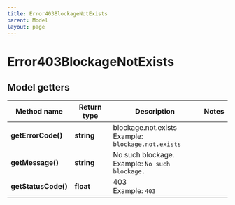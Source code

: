 ```yaml
---
title: Error403BlockageNotExists
parent: Model
layout: page
---
```


# Error403BlockageNotExists

## Model getters

Method name | Return type | Description | Notes
------------ | ------------- | ------------- | -------------
**getErrorCode()** | **string** | blockage.not.exists <br>Example: `blockage.not.exists` |
**getMessage()** | **string** | No such blockage. <br>Example: `No such blockage.` |
**getStatusCode()** | **float** | 403 <br>Example: `403` |


